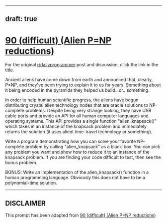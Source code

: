 ---
draft: true
----

# [90 (difficult) (Alien P=NP reductions)](https://www.reddit.com/r/dailyprogrammer/comments/ynw9q/8222012_challenge_90_difficult_alien_pnp/)

For the original [r/dailyprogrammer](https://www.reddit.com/r/dailyprogrammer/) post and discussion, click the link in the title.

Ancient aliens have come down from earth and announced that, clearly, P=NP, and they've been trying to explain it to us for years.  Something about it being encoded in the pyramids they helped us build...or...something.

In order to help human scientific progress, the aliens have begun distributing crystal alien technology nodes that are oracle solutions to NP-complete problems.  Despite being very strange looking, they have USB cable ports and provide an API for all human computer languages and operating systems.  This API provides a single 
function "alien_knapsack()" which takes in an instance of the knapsack problem and immediately returns the solution (it uses alient time-travel technology or something).

Write a program demonstrating how you can solve your favorite NP-complete problem by calling "alien_knapsack" as a black-box.  You can pick any problem you want and show how to reduce it to an instance of the knapsack problem.  If you are finding your code difficult to test, then see the bonus problem.

BONUS:  Write an implementation of the alien_knapsack() function in a human programming language.  Obviously this does not have to be a polynomial-time solution.


----
## **DISCLAIMER**
This prompt has been adapted from [90 [difficult] (Alien P=NP reductions)](https://www.reddit.com/r/dailyprogrammer/comments/ynw9q/8222012_challenge_90_difficult_alien_pnp/
)
